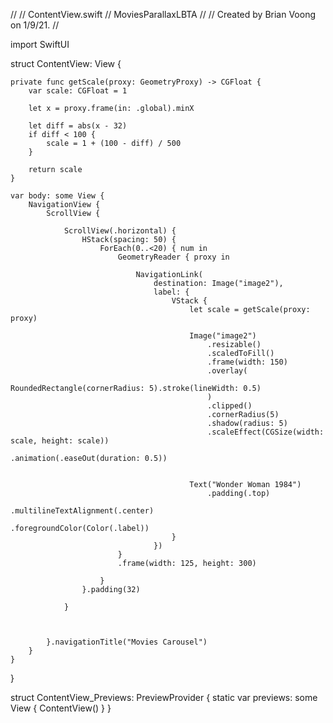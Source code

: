 //
//  ContentView.swift
//  MoviesParallaxLBTA
//
//  Created by Brian Voong on 1/9/21.
//

import SwiftUI

struct ContentView: View {
    
    private func getScale(proxy: GeometryProxy) -> CGFloat {
        var scale: CGFloat = 1
        
        let x = proxy.frame(in: .global).minX
        
        let diff = abs(x - 32)
        if diff < 100 {
            scale = 1 + (100 - diff) / 500
        }
        
        return scale
    }
    
    var body: some View {
        NavigationView {
            ScrollView {
                
                ScrollView(.horizontal) {
                    HStack(spacing: 50) {
                        ForEach(0..<20) { num in
                            GeometryReader { proxy in
                                
                                NavigationLink(
                                    destination: Image("image2"),
                                    label: {
                                        VStack {
                                            let scale = getScale(proxy: proxy)
                                            
                                            Image("image2")
                                                .resizable()
                                                .scaledToFill()
                                                .frame(width: 150)
                                                .overlay(
                                                    RoundedRectangle(cornerRadius: 5).stroke(lineWidth: 0.5)
                                                )
                                                .clipped()
                                                .cornerRadius(5)
                                                .shadow(radius: 5)
                                                .scaleEffect(CGSize(width: scale, height: scale))
                                                .animation(.easeOut(duration: 0.5))
                                                
                                            
                                            Text("Wonder Woman 1984")
                                                .padding(.top)
                                                .multilineTextAlignment(.center)
                                                .foregroundColor(Color(.label))
                                        }
                                    })
                            }
                            .frame(width: 125, height: 300)
                                
                        }
                    }.padding(32)
                    
                }
                
                
                
            }.navigationTitle("Movies Carousel")
        }
    }
}

struct ContentView_Previews: PreviewProvider {
    static var previews: some View {
        ContentView()
    }
}
